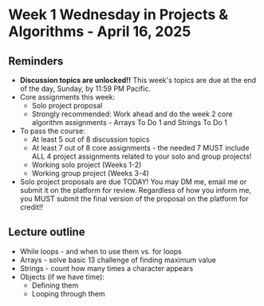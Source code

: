 # Week 1 Wednesday in Projects & Algorithms - April 16, 2025

## Reminders
- **Discussion topics are unlocked!!**  This week's topics are due at the end of the day, Sunday, by 11:59 PM Pacific.
- Core assignments this week:
    - Solo project proposal
    - Strongly recommended: Work ahead and do the week 2 core algorithm assignments - Arrays To Do 1 and Strings To Do 1
- To pass the course:
    - At least 5 out of 8 discussion topics
    - At least 7 out of 8 core assignments - the needed 7 MUST include ALL 4 project assignments related to your solo and group projects!
    - Working solo project (Weeks 1-2)
    - Working group project (Weeks 3-4)
- Solo project proposals are due TODAY!  You may DM me, email me or submit it on the platform for review.  Regardless of how you inform me, you MUST submit the final version of the proposal on the platform for credit!!

## Lecture outline
- While loops - and when to use them vs. for loops
- Arrays - solve basic 13 challenge of finding maximum value
- Strings - count how many times a character appears
- Objects (if we have time):
    - Defining them
    - Looping through them